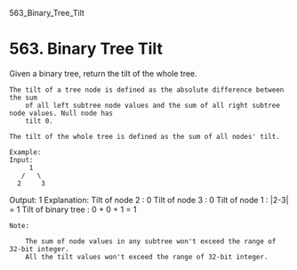 563_Binary_Tree_Tilt
# 563. Binary Tree Tilt

Given a binary tree, return the tilt of the whole tree.

    The tilt of a tree node is defined as the absolute difference between the sum
        of all left subtree node values and the sum of all right subtree node values. Null node has
        tilt 0.

    The tilt of the whole tree is defined as the sum of all nodes' tilt.

    Example:
    Input:
         1
       /   \
      2     3
Output: 1
Explanation:
Tilt of node 2 : 0
Tilt of node 3 : 0
Tilt of node 1 : |2-3| = 1
Tilt of binary tree : 0 + 0 + 1 = 1

    

    Note:
    
        The sum of node values in any subtree won't exceed the range of 32-bit integer.
        All the tilt values won't exceed the range of 32-bit integer.
